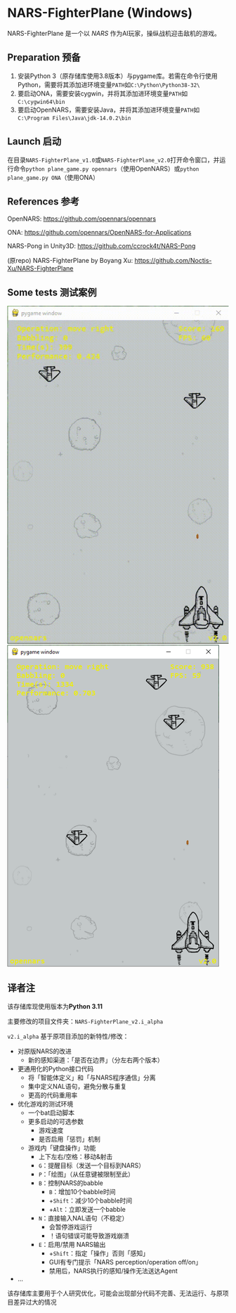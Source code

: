 # NARS-FighterPlane (Windows)

NARS-FighterPlane 是一个以 *NARS* 作为AI玩家，操纵战机迎击敌机的游戏。

## Preparation 预备

1. 安装Python 3（原存储库使用3.8版本）与pygame库。若需在命令行使用Python，需要将其添加进环境变量`PATH`如`C:\Python\Python38-32\`
2. 要启动ONA，需要安装cygwin，并将其添加进环境变量`PATH`如`C:\cygwin64\bin`
3. 要启动OpenNARS，需要安装Java，并将其添加进环境变量`PATH`如`C:\Program Files\Java\jdk-14.0.2\bin`

## Launch 启动

在目录`NARS-FighterPlane_v1.0`或`NARS-FighterPlane_v2.0`打开命令窗口，并运行命令`python plane_game.py opennars`（使用OpenNARS）或`python plane_game.py ONA`（使用ONA）

## References 参考

OpenNARS: https://github.com/opennars/opennars

ONA: https://github.com/opennars/OpenNARS-for-Applications

NARS-Pong in Unity3D: https://github.com/ccrock4t/NARS-Pong

(原repo) NARS-FighterPlane by Boyang Xu: https://github.com/Noctis-Xu/NARS-FighterPlane

## Some tests 测试案例

![NARS-Fighter v2 gif](https://github.com/Noctis-Xu/images/blob/main/NARS-FighterPlane_v2.0.gif)
![NARS-Fighter v2 png](https://github.com/Noctis-Xu/images/blob/main/NARS-FighterPlane_v2.0.png)

## 译者注

该存储库现使用版本为**Python 3.11**

主要修改的项目文件夹：`NARS-FighterPlane_v2.i_alpha`

`v2.i_alpha` 基于原项目添加的新特性/修改：

- 对原版NARS的改进
  - 新的感知渠道：「是否在边界」（分左右两个版本）
- 更通用化的Python接口代码
  - 将「智能体定义」和「与NARS程序通信」分离
  - 集中定义NAL语句，避免分散与重复
  - 更高的代码重用率
- 优化游戏的测试环境
  - 一个bat启动脚本
  - 更多启动的可选参数
    - 游戏速度
    - 是否启用「惩罚」机制
  - 游戏内「键盘操作」功能
    - 上下左右/空格：移动&射击
    - `G`：提醒目标（发送一个目标到NARS）
    - `P`：「绘图」（从任意键被限制至此）
    - `B`：控制NARS的babble
      - `B`：增加10个babble时间
      - +`Shift`：减少10个babble时间
      - +`Alt`：立即发送一个babble
    - `N`：直接输入NAL语句（不稳定）
      - 会暂停游戏运行
      - ！语句错误可能导致游戏崩溃
    - `E`：启用/禁用 NARS输出
      - +`Shift`：指定「操作」否则「感知」
      - GUI有专门提示「NARS perception/operation off/on」
      - 禁用后，NARS执行的感知/操作无法送达Agent
- ...

该存储库主要用于个人研究优化，可能会出现部分代码不完善、无法运行、与原项目差异过大的情况
